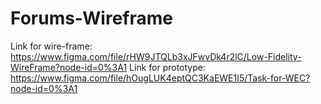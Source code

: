 # Forums-Wireframe
Link for wire-frame: https://www.figma.com/file/rHW9JTQLb3xJFwvDk4r2lC/Low-Fidelity-WireFrame?node-id=0%3A1
Link for prototype:  https://www.figma.com/file/hOugLUK4eptQC3KaEWE1I5/Task-for-WEC?node-id=0%3A1
